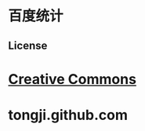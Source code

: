 # 百度统计

## License

[Creative Commons](http://creativecommons.org/licenses/by-nc-sa/3.0/)
=======
tongji.github.com
=================
